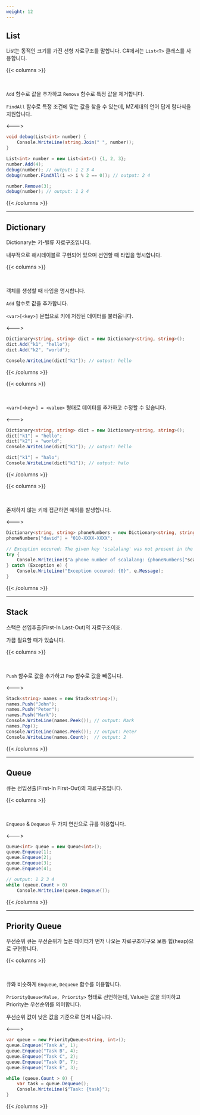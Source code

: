 ```yaml
---
weight: 12
---
```


## List

List는 동적인 크기를 가진 선형 자료구조를 말합니다. C#에서는 `List<T>` 클래스를 사용합니다.

{{< columns >}}

<br />

`Add` 함수로 값을 추가하고 `Remove` 함수로 특정 값을 제거합니다.

`FindAll` 함수로 특정 조건에 맞는 값을 찾을 수 있는데, MZ세대의 언어 답게 람다식을 지원합니다.

<--->

```csharp
void debug(List<int> number) {
    Console.WriteLine(string.Join(" ", number));
}

List<int> number = new List<int>() {1, 2, 3};
number.Add(4);
debug(number); // output: 1 2 3 4
debug(number.FindAll(i => i % 2 == 0)); // output: 2 4

number.Remove(3);
debug(number); // output: 1 2 4
```

{{< /columns >}}

---

## Dictionary

Dictionary는 키-밸류 자료구조입니다.

내부적으로 해시테이블로 구현되어 있으며 선언할 때 타입을 명시합니다.

{{< columns >}}

<br/>

객체를 생성할 때 타입을 명시합니다. 

`Add` 함수로 값을 추가합니다.

`<var>[<key>]` 문법으로 키에 저장된 데이터를 불러옵니다.

<--->

```csharp
Dictionary<string, string> dict = new Dictionary<string, string>();
dict.Add("k1", "hello");
dict.Add("k2", "world");

Console.WriteLine(dict["k1"]); // output: hello
```

{{< /columns >}}

{{< columns >}}

<br/>

`<var>[<key>] = <value>` 형태로 데이터를 추가하고 수정할 수 있습니다.

<--->

```csharp
Dictionary<string, string> dict = new Dictionary<string, string>();
dict["k1"] = "hello";
dict["k2"] = "world";
Console.WriteLine(dict["k1"]); // output: hello

dict["k1"] = "halo";
Console.WriteLine(dict["k1"]); // output: halo
```

{{< /columns >}}

{{< columns >}}

<br/>

존재하지 않는 키에 접근하면 예외를 발생합니다.

<--->

```csharp
Dictionary<string, string> phoneNumbers = new Dictionary<string, string>();
phoneNumbers["david"] = "010-XXXX-XXXX";

// Exception occured: The given key 'scalalang' was not present in the dictionary.
try {
    Console.WriteLine($"a phone number of scalalang: {phoneNumbers["scalalang"]}");
} catch (Exception e) {
    Console.WriteLine("Exception occured: {0}", e.Message);
}
```

{{< /columns >}}

---

## Stack
스택은 선입후출(First-In Last-Out)의 자료구조이죠.

가끔 필요할 때가 있습니다.

{{< columns >}}

<br/>

`Push` 함수로 값을 추가하고 `Pop` 함수로 값을 빼옵니다.

<--->

```csharp
Stack<string> names = new Stack<string>();
names.Push("John");
names.Push("Peter");
names.Push("Mark");
Console.WriteLine(names.Peek()); // output: Mark
names.Pop();
Console.WriteLine(names.Peek()); // output: Peter
Console.WriteLine(names.Count);  // output: 2
```

{{< /columns >}}

---

## Queue
큐는 선입선출(First-In First-Out)의 자료구조입니다.

{{< columns >}}

<br/>

`Enqueue` & `Dequeue` 두 가지 연산으로 큐를 이용합니다.

<--->

```csharp
Queue<int> queue = new Queue<int>();
queue.Enqueue(1);
queue.Enqueue(2);
queue.Enqueue(3);
queue.Enqueue(4);

// output: 1 2 3 4
while (queue.Count > 0) 
    Console.WriteLine(queue.Dequeue()); 
```

{{< /columns >}}

---

## Priority Queue
우선순위 큐는 우선순위가 높은 데이터가 먼저 나오는 자료구조이구요 보통 힙(heap)으로 구현합니다.

{{< columns >}}

<br/>

큐와 비슷하게 `Enqueue`, `Dequeue` 함수를 이용합니다.

`PriorityQueue<Value, Priority>` 형태로 선언하는데, Value는 값을 의미하고 Priority는 우선순위를 의미합니다.

우선순위 값이 낮은 값을 기준으로 먼저 나옵니다. 

<--->

```csharp
var queue = new PriorityQueue<string, int>();
queue.Enqueue("Task A", 1);
queue.Enqueue("Task B", 4);
queue.Enqueue("Task C", 2);
queue.Enqueue("Task D", 7);
queue.Enqueue("Task E", 3);

while (queue.Count > 0) {
    var task = queue.Dequeue();
    Console.WriteLine($"Task: {task}");
}
```

{{< /columns >}}